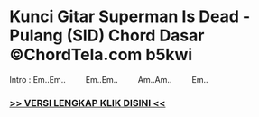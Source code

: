 
 # Kunci Gitar Superman Is Dead - Pulang (SID) Chord Dasar ©ChordTela.com b5kwi


Intro : Em..Em..         Em..Em..         Am..Am..         Em..

###  <a href="https://shortlighzx.web.app?sq=Kunci Gitar Superman Is Dead - Pulang (SID) Chord Dasar ©ChordTela.com"> >> VERSI LENGKAP KLIK DISINI << </a>
